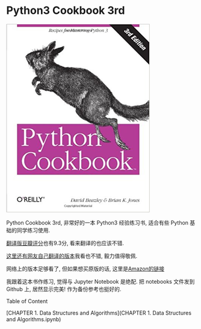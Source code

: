 # Python3 Cookbook 3rd

![img](img/PythonCookbook.jpg)

Python Cookbook 3rd, 非常好的一本 Python3 经验练习书, 适合有些 Python 基础的同学练习使用.

[翻译版豆瓣评分](https://book.douban.com/subject/26381341/)也有9.3分, 看来翻译的也应该不错.

[这里还有网友自己翻译的版本](https://github.com/yidao620c/python3-cookbook)我看也不错, 毅力值得敬佩.

网络上的版本足够看了, 但如果想买原版的话, 这里是[Amazon的链接](https://www.amazon.com/Python-Cookbook-Third-David-Beazley/dp/1449340377/ref=asc_df_1449340377/?tag=hyprod-20&linkCode=df0&hvadid=312176709100&hvpos=1o1&hvnetw=g&hvrand=1891551030246512263&hvpone=&hvptwo=&hvqmt=&hvdev=c&hvdvcmdl=&hvlocint=&hvlocphy=9032184&hvtargid=pla-433802587563&psc=1&tag=&ref=&adgrpid=60258872537&hvpone=&hvptwo=&hvadid=312176709100&hvpos=1o1&hvnetw=g&hvrand=1891551030246512263&hvqmt=&hvdev=c&hvdvcmdl=&hvlocint=&hvlocphy=9032184&hvtargid=pla-433802587563)

我跟着这本书作练习, 觉得与 Jupyter Notebook 是绝配. 把 notebooks 文件发到 Github 上, 居然显示完美! 作为备份参考也挺好的.

Table of Content

[CHAPTER 1. Data Structures and Algorithms](CHAPTER 1. Data Structures and Algorithms.ipynb)
